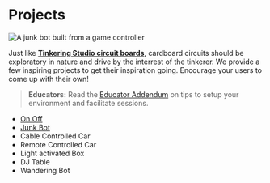 # Projects

![A junk bot built from a game controller]({{site.baseurl}}/assets/gamecontrollerbot.gif)

Just like **[Tinkering Studio circuit boards](https://tinkering.exploratorium.edu/sites/default/files/Instructions/circuit_boards.pdf)**,
cardboard circuits should be exploratory in nature and drive by the interrest of the tinkerer. We provide a few inspiring projects to get their inspiration going. Encourage your users to come up with their own!

> **Educators:** Read the [Educator Addendum](https://tinkering.exploratorium.edu/sites/default/files/Instructions/circuit_boards.pdf) on tips to setup your environment and facilitate sessions.

* [On Off]({{site.baseurl}}/projects/on-off)
* [Junk Bot]({{site.baseurl}}/projects/junk-bot)
* Cable Controlled Car
* Remote Controlled Car
* Light activated Box
* DJ Table
* Wandering Bot